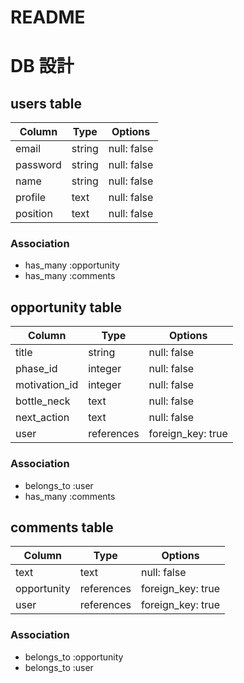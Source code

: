 # README

# DB 設計

## users table

| Column             | Type                | Options                 |
|--------------------|---------------------|-------------------------|
| email              | string              | null: false             |
| password           | string              | null: false             |
| name               | string              | null: false             |
| profile            | text                | null: false             |
| position           | text                | null: false             |

### Association

* has_many :opportunity
* has_many :comments

## opportunity table

| Column                              | Type       | Options           |
|-------------------------------------|------------|-------------------|
| title                               | string     | null: false       |
| phase_id                            | integer    | null: false       |
| motivation_id                       | integer    | null: false       |
| bottle_neck                         | text       | null: false       |
| next_action                         | text       | null: false       |
| user                                | references | foreign_key: true |

### Association

- belongs_to :user
- has_many :comments

## comments table

| Column      | Type       | Options           |
|-------------|------------|-------------------|
| text        | text       | null: false       |
| opportunity | references | foreign_key: true |
| user        | references | foreign_key: true |

### Association

- belongs_to :opportunity
- belongs_to :user